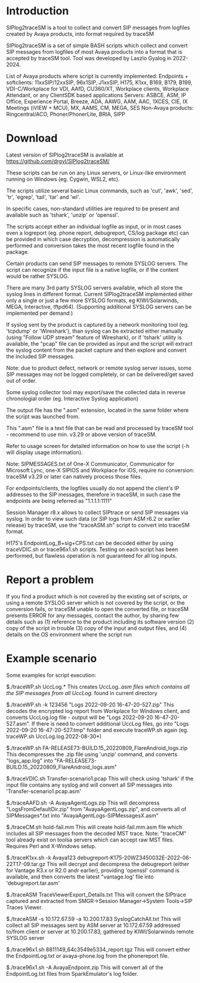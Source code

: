 # Introduction

SIPlog2traceSM is a tool to collect and convert SIP messages from logfiles created by Avaya products, into format required by traceSM

SIPlog2traceSM is a set of simple BASH scripts which collect and convert SIP messages from logfiles of most Avaya products into a format that is accepted by traceSM tool. Tool was developed by Laszlo Gyalog in 2022-2024. 

List of Avaya products where script is currently implemented: 
Endpoints + softclients: 11xxSIP/12xxSIP, 96x1SIP, J1xxSIP, H175, K1xx, B169, B179, B199, VDI-C/Workplace for VDI, AAfD, CU360/XT, Workplace clients, Workplace Attendant, or any ClientSDK based applications
Servers: ASBCE, ASM, IP Office, Experience Portal, Breeze, ADA, AAWG, AAM, AAC, 1XCES, CIE, IX Meetings (iVIEW + MCU), MX, AAMS, CM, MEGA, SES
Non-Avaya products: Ringcentral/ACO, Phoner/PhonerLite, BRIA, SIPP

# Download

Latest version of SIPlog2traceSM is available at https://github.com/drgyl/SIPlog2traceSM/

These scripts can be run on any Linux servers, or Linux-like environment running on Windows (eg. Cygwin, WSL2, etc).

The scripts utilize several basic Linux commands, such as 'cut', 'awk', 'sed', 'tr', 'egrep', 'tail', 'tar' and 'wl'.

In specific cases, non-standard utilities are required to be present and available such as 'tshark', 'unzip' or 'openssl'.

The scripts accept either an individual logfile as input, or in most cases even a logreport (eg. phone report, debugreport, CS/log package etc) can be provided in which case decryption, decompression is automatically performed and conversion takes the most recent logfile found in the package.

Certain products can send SIP messages to remote SYSLOG servers. The script can recognize if the input file is a native logfile, or if the content would be rather SYSLOG.

There are many 3rd party SYSLOG servers available, which all store the syslog lines in different format. Current SIPlog2traceSM implemented either only a single or just a few more SYSLOG formats, eg KIWI/Solarwinds, MEGA, Interactive, tftpd64). (Supporting additional SYSLOG servers can be implemented per demand.)

If syslog sent by the product is captured by a network monitoring tool (eg. 'tcpdump' or 'Wireshark'), than syslog can be extracted either manually (using "Follow UDP stream" feature of Wireshark), or if 'tshark' utility is available, the "pcap" file can be provided as input and the script will extract the syslog content from the packet capture and then explore and convert the included SIP messages.

Note: due to product defect, network or remote syslog server issues, some SIP messages may not be logged completely, or can be delivered/get saved out of order.

Some syslog collector tool may export/save the collected data in reverse chronologial order (eg. Interactive Syslog application)

The output file has the ".asm" extension, located in the same folder where the script was launched from.

This ".asm" file is a text file that can be read and processed by traceSM tool - recommend to use min. v3.29 or above version of traceSM.

Refer to usage screen for detailed information on how to use the script (-h will display usage information). 

Note: SIPMESSAGES.txt of One-X Communicator, Communicator for Microsoft Lync, one-X SIPIOS and Workplace for iOS, require no conversion: traceSM v3.29 or later can natively process those files. 

For endpoints/clients, the logfiles usually do not append the client's IP addresses to the SIP messages, therefore in traceSM, in such case the endpoints are being referred as "1.1.1.1:1111"

Session Manager r8.x allows to collect SIPtrace or send SIP messages via syslog. In order to view such data (or SIP logs from ASM r6.2 or earlier release) by traceSM, use the "traceASM.sh" script to convert into traceSM format. 

H175's EndpointLog_B+sig+CPS.txt can be decoded either by using traceVDIC.sh or trace96x1.sh scripts. Testing on each script has been performed, but flawless operation is not guaranteed for all log inputs.

# Report a problem

If you find a product which is not covered by the existing set of scripts, or using a remote SYSLOG server which is not covered by the script, or the conversion fails, or traceSM unable to open the converted file, or traceSM presents ERROR for any messages, contact the author, by sharing few details such as 
(1) reference to the product including its software version
(2) copy of the script in trouble
(3) copy of the input and output files, and 
(4) details on the OS environment where the script run

# Example scenario

Some examples for script execution:

$./traceWP.sh UccLog.*
This creates UccLog.*.asm files which contains all the SIP messages from all UccLog.* found in current directory

$./traceWP.sh -k 123456 "Logs 2022-09-20 16-47-20-527.zip"
This decodes the encrypted log report from Workplace for Windows client, and converts UccLog.log file - output will be "Logs 2022-09-20 16-47-20-527.asm". If there is need to convert additional UccLog files, go into "Logs 2022-09-20 16-47-20-527.tmp" folder and execute traceWP.sh again (eg. traceWP.sh UccLog.log.2022-08-30*)

$./traceWP.sh FA-RELEASE73-BUILD.15_20220809_FlareAndroid_logs.zip
This decompresses the .zip file using 'unzip' command, and converts "logs_app.log" into "FA-RELEASE73-BUILD.15_20220809_FlareAndroid_logs.asm"

$./traceVDIC.sh Transfer-scenario1.pcap
This will check using 'tshark' if the input file contains any syslog and will convert all SIP messages into 'Transfer-scenario1.pcap.asm'

$./traceAAFD.sh -A AvayaAgentLogs.zip
This will decompress "LogsFromDefaultDir.zip" from "AvayaAgentLogs.zip", and converts all of SIPMessages*.txt into "AvayaAgentLogs-SIPMessagesX.asm"

$./traceCM.sh hold-fail.mm
This will create hold-fail.mm.asm file which includes all SIP messages from the decoded MST trace.
Note: "traceCM" tool already exist on toolsa servers which can accept raw MST files. Requires Perl and X-Windows setup.

$./traceK1xx.sh -k Avaya123 debugreport-K175-20WZ3450032E-2022-06-22T17-09.tar.gz
This will decrypt and decompress the debugreport (either for Vantage R3.x or R2.0 andr earlier), providing 'openssl' command is available, and then converts the latest "vantage.log' file into 'debugreport.tar.asm'

$./traceASM TraceViewerExport_Details.txt
This will convert the SIPtrace captured and extracted from SMGR->Session Manager->System Tools->SIP Traces Viewer.

$./traceASM -s 10.172.67.59 -a 10.200.17.83 SyslogCatchAll.txt
This will collect all SIP messages sent by ASM server at 10.172.67.59 addressed to/from client or server at 10.200.17.83, gathered by KIWI/Solarwinds remote SYSLOG server

$./trace96x1.sh 8811149_64c3549e5334_report.tgz
This will convert either the EndpointLog.txt or avaya-phone.log from the phonereport file.

$./trace96x1.sh -A AvayaEndpoint.zip
This will convert all of the EndpointLog.txt files from SparkEmulator's log folder.



